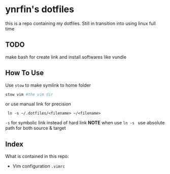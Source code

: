 # ynrfin's dotfiles

this is a repo containing my dotfiles. Still in transition into using linux full time

## TODO
make bash for create link and install softwares like vundle

## How To Use

Use `stow` to make symlink to home folder
```bash
stow vim #the vim dir
```

or use manual link for precision

` ln -s ~/.dotfiles/<filename> ~/<filename>`

`-s` for symbolic link instead of hard link
**NOTE** when use `ln -s ` use absolute path for both source & target

## Index
What is contained in this repo:
- Vim configuration `.vimrc`
